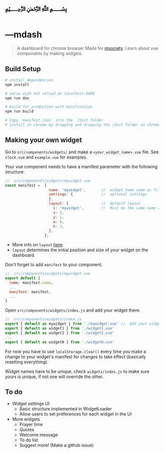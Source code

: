 # ﷽

# —mdash

> A dashboard for chrome browser
> Made for [msociety](https://github.com/SGTinkers). Learn about vue components by making widgets.
## Build Setup

``` bash
# install dependencies
npm install

# serve with hot reload at localhost:8080
npm run dev

# build for production with minification
npm run build

# Copy `manifest.json` into the `/dist folder
# install in chrome by dragging and dropping the /dist folder in chrome://extensions
```
## Making your own widget
Go to `src/components/widgets/` and make a `<your_widget_name>.vue` file. See `clock.vue` and `example.vue` for examples.

Your vue component needs to have a manifest parameter with the following structure:
```javascript
//  src/components/widgets/mywidget.vue
const manifest =  {
                    name: 'mywidget',       //  widget name same as file name
                    settings: {             //  optional settings
                    },
                    layout: {               //  default layout
                      i: 'mywidget',        //  Must be the same name as above
                      x: 3,
                      y: 1,
                      w: 6,
                      h: 3,
                    },
                  };
```
+ More info on `layout` [here](https://github.com/jbaysolutions/vue-grid-layout#griditem).
+ `layout` determines the initial position and size of your widget on the dashboard.

Don't forget to add `manifest` to your component.
```javascript
//  src/components/widgets/mywidget.vue
export default {
  name: manifest.name,
  ...
  manifest: manifest,
  ...
}
```

Open `src/components/widgets/index.js` and add your widget there.
```javascript
//  src/components/widgets/index.js
export { default as mywidget } from './mywidget.vue' //  Add your widget here.
export { default as widget1 } from './widget1.vue'
export { default as widget2 } from './widget2.vue'
...
export { default as widgetN } from './widgetN.vue'
```

For now you have to use `localStorage.clear()` every time you make a change to your widget's manifest for changes to take effect (basically resetting everything).

Widget names have to be unique, check `widgets/index.js` to make sure yours is unique, if not one will override the other.

## To do
- Widget settings UI
    - Basic structure implemented in WidgetLoader
    - Allow users to set preferences for each widget in the UI
- More widgets
    - Prayer time
    - Quotes
    - Welcome message
    - To do list
    - Suggest more! (Make a github issue)
